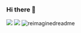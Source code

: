 ### Hi there 👋
<img src = "https://lanyard.cnrad.dev/api/447770912331268096?showDisplayName=true&bg=:00FFFFFF"/>
<img src = "https://github-readme-stats.vercel.app/api/top-langs/?username=reverseRafid&layout=compact&text_color=00ffff&title_color=00ffff&hide_border=true&theme=transparent"/>
<img src="https://myreadme.vercel.app/api/embed/reverseRAFID?panels=userstatistics,toprepositories,commitgraph" alt="reimaginedreadme" />
